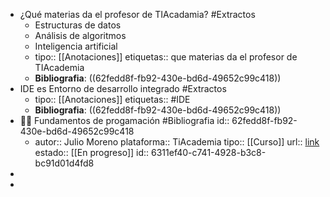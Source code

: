 - ¿Qué materias da el profesor de TIAcadamia? #Extractos
	- Estructuras de datos
	- Análisis de algoritmos
	- Inteligencia artificial
	- tipo:: [[Anotaciones]]
	  etiquetas:: que materias da el profesor de TIAcademia
	- **Bibliografia**: ((62fedd8f-fb92-430e-bd6d-49652c99c418))
- IDE es Entorno de desarrollo integrado #Extractos
	- tipo:: [[Anotaciones]]
	  etiquetas:: #IDE
	- **Bibliografia**: ((62fedd8f-fb92-430e-bd6d-49652c99c418))
- 👨‍🏫 Fundamentos de progamación #Bibliografia
  id:: 62fedd8f-fb92-430e-bd6d-49652c99c418
	- autor:: Julio Moreno
	  plataforma:: TiAcademia
	  tipo:: [[Curso]]
	  url:: [link](https://ticademia.com/curso/236/modulo/572)
	  estado:: [[En progreso]]
	  id:: 6311ef40-c741-4928-b3c8-bc91d01d4fd8
-
-